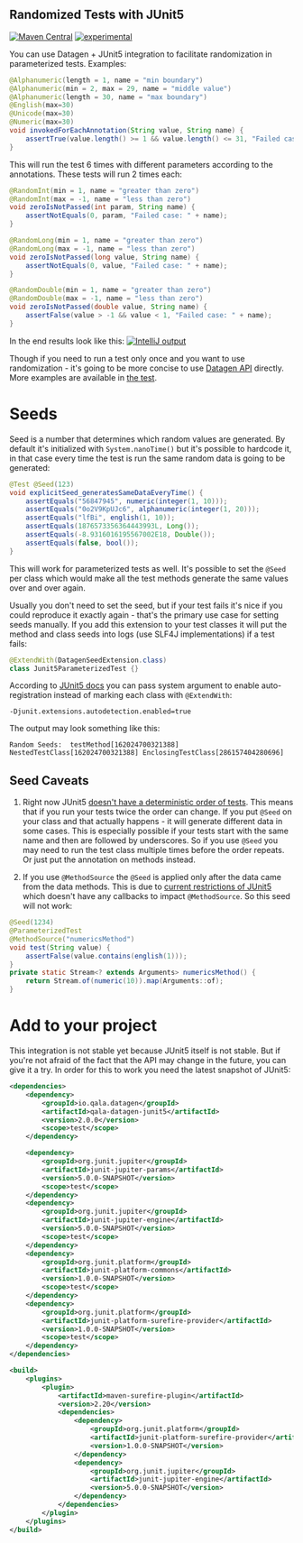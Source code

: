 Randomized Tests with JUnit5
----------------------------

[![Maven Central](https://maven-badges.herokuapp.com/maven-central/io.qala.datagen/qala-datagen-junit5/badge.svg)](http://search.maven.org/#search%7Cga%7C1%7Cg%3A%22io.qala.datagen%22)
[![experimental](http://badges.github.io/stability-badges/dist/experimental.svg)](http://github.com/badges/stability-badges)

You can use Datagen + JUnit5 integration to facilitate randomization in parameterized tests. Examples:

```java
@Alphanumeric(length = 1, name = "min boundary")
@Alphanumeric(min = 2, max = 29, name = "middle value")
@Alphanumeric(length = 30, name = "max boundary")
@English(max=30)
@Unicode(max=30)
@Numeric(max=30)
void invokedForEachAnnotation(String value, String name) {
    assertTrue(value.length() >= 1 && value.length() <= 31, "Failed case: " + name);
}
```

This will run the test 6 times with different parameters according to the annotations. These tests will run 2 times
each:

```java
@RandomInt(min = 1, name = "greater than zero")
@RandomInt(max = -1, name = "less than zero")
void zeroIsNotPassed(int param, String name) {
    assertNotEquals(0, param, "Failed case: " + name);
}

@RandomLong(min = 1, name = "greater than zero")
@RandomLong(max = -1, name = "less than zero")
void zeroIsNotPassed(long value, String name) {
    assertNotEquals(0, value, "Failed case: " + name);
}

@RandomDouble(min = 1, name = "greater than zero")
@RandomDouble(max = -1, name = "less than zero")
void zeroIsNotPassed(double value, String name) {
    assertFalse(value > -1 && value < 1, "Failed case: " + name);
}
```

In the end results look like this:
[![IntelliJ output](https://photos-3.dropbox.com/t/2/AAAKXLKisD5KWZSnkHonWgswSTFSE3BDI6ok3jHaI32VvA/12/2397949/png/32x32/3/1497142800/0/2/datagen-docs-junit5-test-results.png/ENCQ7gEYs-OnQSAHKAc/jJI1HI8_Zl_IzmC14CNLg3VrsyKjSZIJRiEzlimctMs?dl=0&size=1280x960&size_mode=3)](../examples/src/test/java/io/qala/datagen/examples/junit5/JUnit5ExampleTest.java)

Though if you need to run a test only once and you want to use randomization - it's going to be more concise to use 
[Datagen API](./../README.md) directly. More examples are available in 
[the test](src/test/java/io/qala/datagen/junit5/Junit5ParameterizedTest.java).

# Seeds

Seed is a number that determines which random values are generated. By default it's initialized with `System.nanoTime()`
but it's possible to hardcode it, in that case every time the test is run the same random data is going to be generated:

```java
@Test @Seed(123)
void explicitSeed_generatesSameDataEveryTime() {
    assertEquals("56847945", numeric(integer(1, 10)));
    assertEquals("0o2V9KpUJc6", alphanumeric(integer(1, 20)));
    assertEquals("lfBi", english(1, 10));
    assertEquals(1876573356364443993L, Long());
    assertEquals(-8.9316016195567002E18, Double());
    assertEquals(false, bool());
}
```

This will work for parameterized tests as well. It's possible to set the `@Seed` per class which would make all the
test methods generate the same values over and over again.

Usually you don't need to set the seed, but if your test fails it's nice if you could reproduce it exactly again -
that's the primary use case for setting seeds manually. If you add this extension to your test classes it will put the
method and class seeds into logs (use SLF4J implementations) if a test fails:

```java
@ExtendWith(DatagenSeedExtension.class)
class Junit5ParameterizedTest {}
```

According to [JUnit5 docs](http://junit.org/junit5/docs/current/user-guide/#extensions-registration) you can pass system
argument to enable auto-registration instead of marking each class with `@ExtendWith`:

```
-Djunit.extensions.autodetection.enabled=true
```

The output may look something like this:

```
Random Seeds:  testMethod[162024700321388] NestedTestClass[162024700321388] EnclosingTestClass[286157404280696]
```


## Seed Caveats

1. Right now JUnit5 [doesn't have a deterministic order of tests](https://github.com/junit-team/junit5/issues/111#issuecomment-307644332).
This means that if you run your tests twice the order can change. If you put `@Seed` on your class and that
actually happens - it will generate different data in some cases.
This is especially possible if your tests start with the same name and then are followed by underscores. So if you
use `@Seed` you may need to run the test class multiple times before the order repeats. Or just put the annotation on
methods instead.

2. If you use `@MethodSource` the `@Seed` is applied only after the data came from the data methods. This is due to
[current restrictions of JUnit5](https://github.com/junit-team/junit5/issues/883) which doesn't have any callbacks
to impact `@MethodSource`. So this seed will not work:

```java
@Seed(1234)
@ParameterizedTest
@MethodSource("numericsMethod")
void test(String value) {
    assertFalse(value.contains(english(1)));
}
private static Stream<? extends Arguments> numericsMethod() {
    return Stream.of(numeric(10)).map(Arguments::of);
}
```

# Add to your project

This integration is not stable yet because JUnit5 itself is not stable. But if you're not afraid of the fact that the 
API may change in the future, you can give it a try. In order for this to work you need the latest snapshot of JUnit5:
```xml
<dependencies>
    <dependency>
        <groupId>io.qala.datagen</groupId>
        <artifactId>qala-datagen-junit5</artifactId>
        <version>2.0.0</version>
        <scope>test</scope>
    </dependency>

    <dependency>
        <groupId>org.junit.jupiter</groupId>
        <artifactId>junit-jupiter-params</artifactId>
        <version>5.0.0-SNAPSHOT</version>
        <scope>test</scope>
    </dependency>
    <dependency>
        <groupId>org.junit.jupiter</groupId>
        <artifactId>junit-jupiter-engine</artifactId>
        <version>5.0.0-SNAPSHOT</version>
        <scope>test</scope>
    </dependency>
    <dependency>
        <groupId>org.junit.platform</groupId>
        <artifactId>junit-platform-commons</artifactId>
        <version>1.0.0-SNAPSHOT</version>
        <scope>test</scope>
    </dependency>
    <dependency>
        <groupId>org.junit.platform</groupId>
        <artifactId>junit-platform-surefire-provider</artifactId>
        <version>1.0.0-SNAPSHOT</version>
        <scope>test</scope>
    </dependency>
</dependencies>

<build>
    <plugins>
        <plugin>
            <artifactId>maven-surefire-plugin</artifactId>
            <version>2.20</version>
            <dependencies>
                <dependency>
                    <groupId>org.junit.platform</groupId>
                    <artifactId>junit-platform-surefire-provider</artifactId>
                    <version>1.0.0-SNAPSHOT</version>
                </dependency>
                <dependency>
                    <groupId>org.junit.jupiter</groupId>
                    <artifactId>junit-jupiter-engine</artifactId>
                    <version>5.0.0-SNAPSHOT</version>
                </dependency>
            </dependencies>
        </plugin>
    </plugins>
</build>
```